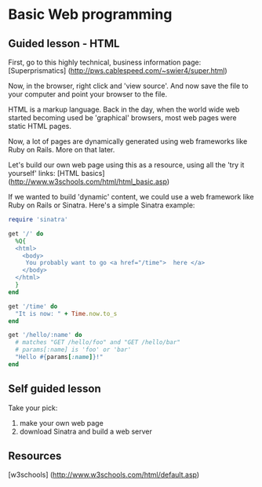 # Basic Web programming

## Guided lesson - HTML

First, go to this highly technical, business information page:
[Superprismatics] (http://pws.cablespeed.com/~swier4/super.html)

Now, in the browser, right click and 'view source'. And now save the file to your 
computer and point your browser to the file. 

HTML is a markup language.  Back in the day, when the world wide web started becoming 
used be 'graphical' browsers, most web pages were static HTML pages. 

Now, a lot of pages are dynamically generated using web frameworks like Ruby on Rails. 
More on that later. 

Let's build our own web page using this as a resource, using all the 'try it yourself' links:
[HTML basics] (http://www.w3schools.com/html/html_basic.asp)

If we wanted to build 'dynamic' content, we could use a web framework like Ruby on Rails
or Sinatra.  Here's a simple Sinatra example:

```ruby
require 'sinatra'

get '/' do 
  %Q{
  <html>
    <body>
     You probably want to go <a href="/time">  here </a>
    </body>
  </html>
  }
end

get '/time' do
  "It is now: " + Time.now.to_s
end

get '/hello/:name' do
  # matches "GET /hello/foo" and "GET /hello/bar"
  # params[:name] is 'foo' or 'bar'
  "Hello #{params[:name]}!"
end

```

## Self guided lesson

Take your pick:

1. make your own web page
1. download Sinatra and build a web server

## Resources
[w3schools] (http://www.w3schools.com/html/default.asp)
